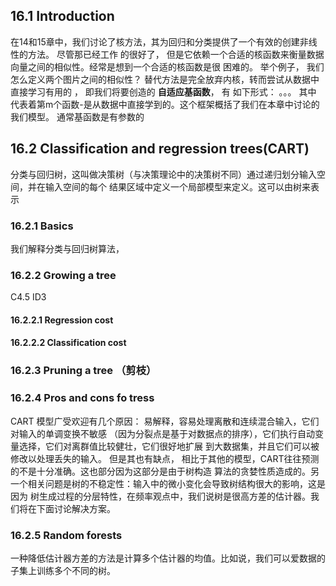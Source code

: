 ## 16.1 Introduction
在14和15章中，我们讨论了核方法，其为回归和分类提供了一个有效的创建非线性的方法。 尽管那已经工作
的很好了， 但是它依赖一个合适的核函数来衡量数据向量之间的相似性。经常是想到一个合适的核函数是很
困难的。 举个例子， 我们怎么定义两个图片之间的相似性？
替代方法是完全放弃内核，转而尝试从数据中直接学习有用的 ， 即我们将要创造的 **自适应基函数**， 有
如下形式：
。。。
其中  代表着第m个函数-是从数据中直接学到的。这个框架概括了我们在本章中讨论的我们模型。
通常基函数是有参数的

## 16.2 Classification and regression trees(CART)
分类与回归树，这叫做决策树（与决策理论中的决策树不同）通过递归划分输入空间，并在输入空间的每个
结果区域中定义一个局部模型来定义。这可以由树来表示

### 16.2.1 Basics
我们解释分类与回归树算法，

### 16.2.2 Growing a tree
C4.5 ID3

#### 16.2.2.1 Regression cost
#### 16.2.2.2 Classification cost

### 16.2.3 Pruning a tree （剪枝）

### 16.2.4 Pros and cons fo tress
CART 模型广受欢迎有几个原因： 易解释，容易处理离散和连续混合输入，它们对输入的单调变换不敏感
（因为分裂点是基于对数据点的排序），它们执行自动变量选择，它们对离群值比较健壮，它们很好地扩展
到大数据集，并且它们可以被修改以处理丢失的输入。
但是其也有缺点， 相比于其他的模型，CART往往预测的不是十分准确。这也部分因为这部分是由于树构造
算法的贪婪性质造成的。另一个相关问题是树的不稳定性：输入中的微小变化会导致树结构很大的影响，这是因为
树生成过程的分层特性，在频率观点中，我们说树是很高方差的估计器。我们将在下面讨论解决方案。

### 16.2.5 Random forests
一种降低估计器方差的方法是计算多个估计器的均值。比如说，我们可以爱数据的子集上训练多个不同的树。
